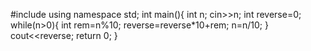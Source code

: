 

#include<iostream>
using namespace std;
int main(){
  int n;
  cin>>n;
  int reverse=0;
  while(n>0){
  int rem=n%10;
  reverse=reverse*10+rem;
  n=n/10;
  }
  cout<<reverse;
  return 0;
  }
  
